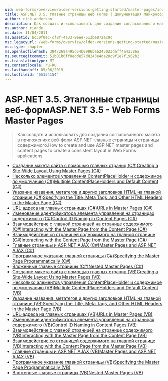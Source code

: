 ```yaml
---
uid: web-forms/overview/older-versions-getting-started/master-pages/index
title: ASP.NET 3.5. главные страницы Web Forms | Документация Майкрософт
author: rick-anderson
description: Как создать и использовать для создания согласованного макета в приложениях веб-форм ASP.NET главные страницы и страницы содержимого.
ms.author: riande
ms.date: 11/04/2011
ms.assetid: bc30f0ec-cf8f-4a33-9eee-513be872ac9c
msc.legacyurl: /web-forms/overview/older-versions-getting-started/master-pages
msc.type: chapter
ms.openlocfilehash: 3847269a495d54b0986bab245023daff4a43386a
ms.sourcegitcommit: 51b01b6ff8edde57d8243e4da28c9f1e7f1962b2
ms.translationtype: MT
ms.contentlocale: ru-RU
ms.lasthandoff: 05/06/2019
ms.locfileid: "65134154"
---
```

# <a name="aspnet-35---web-forms-master-pages"></a><span data-ttu-id="250b4-103">ASP.NET 3.5. Эталонные страницы веб-форм</span><span class="sxs-lookup"><span data-stu-id="250b4-103">ASP.NET 3.5 - Web Forms Master Pages</span></span>

> <span data-ttu-id="250b4-104">Как создать и использовать для создания согласованного макета в приложениях веб-форм ASP.NET главные страницы и страницы содержимого.</span><span class="sxs-lookup"><span data-stu-id="250b4-104">How to create and use ASP.NET master pages and content pages to create a consistent layout in Web Forms applications.</span></span>

- [<span data-ttu-id="250b4-105">Создание макета сайта с помощью главных страниц (C#)</span><span class="sxs-lookup"><span data-stu-id="250b4-105">Creating a Site-Wide Layout Using Master Pages (C#)</span></span>](creating-a-site-wide-layout-using-master-pages-cs.md)
- [<span data-ttu-id="250b4-106">Несколько элементов управления ContentPlaceHolder и содержимое по умолчанию (C#)</span><span class="sxs-lookup"><span data-stu-id="250b4-106">Multiple ContentPlaceHolders and Default Content (C#)</span></span>](multiple-contentplaceholders-and-default-content-cs.md)
- [<span data-ttu-id="250b4-107">Указание названия, метатегов и других заголовков HTML на главной странице (C#)</span><span class="sxs-lookup"><span data-stu-id="250b4-107">Specifying the Title, Meta Tags, and Other HTML Headers in the Master Page (C#)</span></span>](specifying-the-title-meta-tags-and-other-html-headers-in-the-master-page-cs.md)
- [<span data-ttu-id="250b4-108">URL-адреса на главных страницах (C#)</span><span class="sxs-lookup"><span data-stu-id="250b4-108">URLs in Master Pages (C#)</span></span>](urls-in-master-pages-cs.md)
- [<span data-ttu-id="250b4-109">Именование идентификатора элемента управления на страницах содержимого (C#)</span><span class="sxs-lookup"><span data-stu-id="250b4-109">Control ID Naming in Content Pages (C#)</span></span>](control-id-naming-in-content-pages-cs.md)
- [<span data-ttu-id="250b4-110">Взаимодействие с главной страницей на странице содержимого (C#)</span><span class="sxs-lookup"><span data-stu-id="250b4-110">Interacting with the Master Page from the Content Page (C#)</span></span>](interacting-with-the-master-page-from-the-content-page-cs.md)
- [<span data-ttu-id="250b4-111">Взаимодействие со страницей содержимого на главной странице (C#)</span><span class="sxs-lookup"><span data-stu-id="250b4-111">Interacting with the Content Page from the Master Page (C#)</span></span>](interacting-with-the-content-page-from-the-master-page-cs.md)
- [<span data-ttu-id="250b4-112">Главные страницы и ASP.NET AJAX (C#)</span><span class="sxs-lookup"><span data-stu-id="250b4-112">Master Pages and ASP.NET AJAX (C#)</span></span>](master-pages-and-asp-net-ajax-cs.md)
- [<span data-ttu-id="250b4-113">Программное указание главной страницы (C#)</span><span class="sxs-lookup"><span data-stu-id="250b4-113">Specifying the Master Page Programmatically (C#)</span></span>](specifying-the-master-page-programmatically-cs.md)
- [<span data-ttu-id="250b4-114">Вложенные главные страницы (C#)</span><span class="sxs-lookup"><span data-stu-id="250b4-114">Nested Master Pages (C#)</span></span>](nested-master-pages-cs.md)
- [<span data-ttu-id="250b4-115">Создание макета сайта с помощью главных страниц (VB)</span><span class="sxs-lookup"><span data-stu-id="250b4-115">Creating a Site-Wide Layout Using Master Pages (VB)</span></span>](creating-a-site-wide-layout-using-master-pages-vb.md)
- [<span data-ttu-id="250b4-116">Несколько элементов управления ContentPlaceHolder и содержимое по умолчанию (VB)</span><span class="sxs-lookup"><span data-stu-id="250b4-116">Multiple ContentPlaceHolders and Default Content (VB)</span></span>](multiple-contentplaceholders-and-default-content-vb.md)
- [<span data-ttu-id="250b4-117">Указание названия, метатегов и других заголовков HTML на главной странице (VB)</span><span class="sxs-lookup"><span data-stu-id="250b4-117">Specifying the Title, Meta Tags, and Other HTML Headers in the Master Page (VB)</span></span>](specifying-the-title-meta-tags-and-other-html-headers-in-the-master-page-vb.md)
- [<span data-ttu-id="250b4-118">URL-адреса на главных страницах (VB)</span><span class="sxs-lookup"><span data-stu-id="250b4-118">URLs in Master Pages (VB)</span></span>](urls-in-master-pages-vb.md)
- [<span data-ttu-id="250b4-119">Именование идентификатора элемента управления на страницах содержимого (VB)</span><span class="sxs-lookup"><span data-stu-id="250b4-119">Control ID Naming in Content Pages (VB)</span></span>](control-id-naming-in-content-pages-vb.md)
- [<span data-ttu-id="250b4-120">Взаимодействие с главной страницей на странице содержимого (VB)</span><span class="sxs-lookup"><span data-stu-id="250b4-120">Interacting with the Master Page from the Content Page (VB)</span></span>](interacting-with-the-master-page-from-the-content-page-vb.md)
- [<span data-ttu-id="250b4-121">Взаимодействие со страницей содержимого на главной странице (VB)</span><span class="sxs-lookup"><span data-stu-id="250b4-121">Interacting with the Content Page from the Master Page (VB)</span></span>](interacting-with-the-content-page-from-the-master-page-vb.md)
- [<span data-ttu-id="250b4-122">Главные страницы и ASP.NET AJAX (VB)</span><span class="sxs-lookup"><span data-stu-id="250b4-122">Master Pages and ASP.NET AJAX (VB)</span></span>](master-pages-and-asp-net-ajax-vb.md)
- [<span data-ttu-id="250b4-123">Программное указание главной страницы (VB)</span><span class="sxs-lookup"><span data-stu-id="250b4-123">Specifying the Master Page Programmatically (VB)</span></span>](specifying-the-master-page-programmatically-vb.md)
- [<span data-ttu-id="250b4-124">Вложенные главные страницы (VB)</span><span class="sxs-lookup"><span data-stu-id="250b4-124">Nested Master Pages (VB)</span></span>](nested-master-pages-vb.md)
